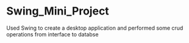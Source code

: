 # Swing_Mini_Project
Used Swing to create a desktop application and performed some crud operations from interface  to databse 
